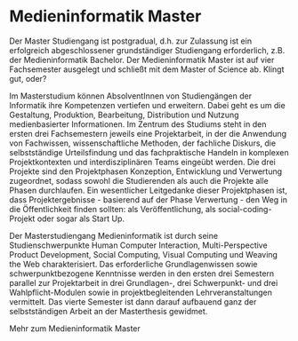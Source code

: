 # Medieninformatik Master

Der Master Studiengang ist postgradual, d.h. zur Zulassung ist ein erfolgreich abgeschlossener grundständiger Studiengang erforderlich, z.B. der Medieninformatik Bachelor. Der Medieninformatik Master ist auf vier Fachsemester ausgelegt und schließt mit dem Master of Science ab. Klingt gut, oder?

Im Masterstudium können AbsolventInnen von Studiengängen der Informatik ihre Kompetenzen vertiefen und erweitern. Dabei geht es um die Gestaltung, Produktion, Bearbeitung, Distribution und Nutzung medienbasierter Informationen. Im Zentrum des Studiums steht in den ersten drei Fachsemestern jeweils eine Projektarbeit, in der die Anwendung von Fachwissen, wissenschaftliche Methoden, der fachliche Diskurs, die selbstständige Urteilsfindung und das fachpraktische Handeln in komplexen Projektkontexten und interdisziplinären Teams eingeübt werden. Die drei Projekte sind den Projektphasen Konzeption, Entwicklung und Verwertung zugeordnet, sodass sowohl die Studierenden als auch die Projekte alle Phasen durchlaufen. Ein wesentlicher Leitgedanke dieser Projektphasen ist, dass Projektergebnisse - basierend auf der Phase Verwertung - den Weg in die Öffentlichkeit finden sollten: als Veröffentlichung, als social-coding-Projekt oder sogar als Start Up.

Der Masterstudiengang Medieninformatik ist durch seine Studienschwerpunkte Human Computer Interaction, Multi-Perspective Product Development, Social Computing, Visual Computing und Weaving the Web charakterisiert. Das erforderliche Grundlagenwissen sowie schwerpunktbezogene Kenntnisse werden in den ersten drei Semestern parallel zur Projektarbeit in drei Grundlagen-, drei Schwerpunkt- und drei Wahlpflicht-Modulen sowie in projektbegleitenden Lehrveranstaltungen vermittelt. Das vierte Semester ist dann darauf aufbauend ganz der selbstständigen Arbeit an der Masterthesis gewidmet.


Mehr zum Medieninformatik Master
<qr-code>
